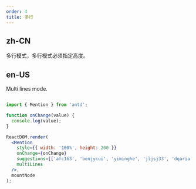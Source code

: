 ```yaml
---
order: 4
title: 多行
---
```


## zh-CN

多行模式，多行模式必须指定高度。

## en-US

Multi lines mode.

````jsx

import { Mention } from 'antd';

function onChange(value) {
  console.log(value);
}

ReactDOM.render(
  <Mention
    style={{ width: '100%', height: 200 }}
    onChange={onChange}
    suggestions={['afc163', 'benjycui', 'yiminghe', 'jljsj33', 'dqaria', 'RaoHai']}
    multiLines
  />,
  mountNode
);
````
